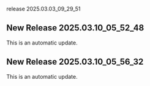 release 2025.03.03_09_29_51
## New Release 2025.03.10_05_52_48
This is an automatic update.
## New Release 2025.03.10_05_56_32
This is an automatic update.
